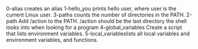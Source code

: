 0-alias creates an alias
1-hello_you prints hello user, where user is the current Linux user.
3-paths counts the number of directories in the PATH.
2-path Add /action to the PATH. /action should be the last directory the shell looks into when looking for a program
4-global_variables Create a script that lists environment variables.
5-local_variableslists all local variables and environment variables, and functions.
